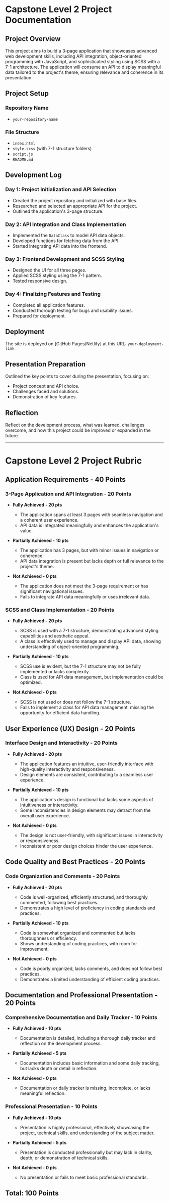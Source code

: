 # Capstone Level 2 Project Documentation

## Project Overview

This project aims to build a 3-page application that showcases advanced web development skills, including API integration, object-oriented programming with JavaScript, and sophisticated styling using SCSS with a 7-1 architecture. The application will consume an API to display meaningful data tailored to the project's theme, ensuring relevance and coherence in its presentation.

## Project Setup

### Repository Name

- `your-repository-name`

### File Structure

- `index.html`
- `style.scss` (with 7-1 structure folders)
- `script.js`
- `README.md`

## Development Log

### Day 1: Project Initialization and API Selection

- Created the project repository and initialized with base files.
- Researched and selected an appropriate API for the project.
- Outlined the application's 3-page structure.

### Day 2: API Integration and Class Implementation

- Implemented the `DataClass` to model API data objects.
- Developed functions for fetching data from the API.
- Started integrating API data into the frontend.

### Day 3: Frontend Development and SCSS Styling

- Designed the UI for all three pages.
- Applied SCSS styling using the 7-1 pattern.
- Tested responsive design.

### Day 4: Finalizing Features and Testing

- Completed all application features.
- Conducted thorough testing for bugs and usability issues.
- Prepared for deployment.

## Deployment

The site is deployed on [GitHub Pages/Netlify] at this URL: `your-deployment-link`

## Presentation Preparation

Outlined the key points to cover during the presentation, focusing on:

- Project concept and API choice.
- Challenges faced and solutions.
- Demonstration of key features.

## Reflection

Reflect on the development process, what was learned, challenges overcome, and how this project could be improved or expanded in the future.

---

# Capstone Level 2 Project Rubric

## Application Requirements - 40 Points

### 3-Page Application and API Integration - 20 Points

- **Fully Achieved - 20 pts**

  - The application spans at least 3 pages with seamless navigation and a coherent user experience.
  - API data is integrated meaningfully and enhances the application's value.

- **Partially Achieved - 10 pts**

  - The application has 3 pages, but with minor issues in navigation or coherence.
  - API data integration is present but lacks depth or full relevance to the project's theme.

- **Not Achieved - 0 pts**
  - The application does not meet the 3-page requirement or has significant navigational issues.
  - Fails to integrate API data meaningfully or uses irrelevant data.

### SCSS and Class Implementation - 20 Points

- **Fully Achieved - 20 pts**

  - SCSS is used with a 7-1 structure, demonstrating advanced styling capabilities and aesthetic appeal.
  - A class is effectively used to manage and display API data, showing understanding of object-oriented programming.

- **Partially Achieved - 10 pts**

  - SCSS use is evident, but the 7-1 structure may not be fully implemented or lacks complexity.
  - Class is used for API data management, but implementation could be optimized.

- **Not Achieved - 0 pts**
  - SCSS is not used or does not follow the 7-1 structure.
  - Fails to implement a class for API data management, missing the opportunity for efficient data handling.

## User Experience (UX) Design - 20 Points

### Interface Design and Interactivity - 20 Points

- **Fully Achieved - 20 pts**

  - The application features an intuitive, user-friendly interface with high-quality interactivity and responsiveness.
  - Design elements are consistent, contributing to a seamless user experience.

- **Partially Achieved - 10 pts**

  - The application's design is functional but lacks some aspects of intuitiveness or interactivity.
  - Some inconsistencies in design elements may detract from the overall user experience.

- **Not Achieved - 0 pts**
  - The design is not user-friendly, with significant issues in interactivity or responsiveness.
  - Inconsistent or poor design choices hinder the user experience.

## Code Quality and Best Practices - 20 Points

### Code Organization and Comments - 20 Points

- **Fully Achieved - 20 pts**

  - Code is well-organized, efficiently structured, and thoroughly commented, following best practices.
  - Demonstrates a high level of proficiency in coding standards and practices.

- **Partially Achieved - 10 pts**

  - Code is somewhat organized and commented but lacks thoroughness or efficiency.
  - Shows understanding of coding practices, with room for improvement.

- **Not Achieved - 0 pts**
  - Code is poorly organized, lacks comments, and does not follow best practices.
  - Demonstrates a limited understanding of efficient coding practices.

## Documentation and Professional Presentation - 20 Points

### Comprehensive Documentation and Daily Tracker - 10 Points

- **Fully Achieved - 10 pts**

  - Documentation is detailed, including a thorough daily tracker and reflection on the development process.

- **Partially Achieved - 5 pts**

  - Documentation includes basic information and some daily tracking, but lacks depth or detail in reflection.

- **Not Achieved - 0 pts**
  - Documentation or daily tracker is missing, incomplete, or lacks meaningful reflection.

### Professional Presentation - 10 Points

- **Fully Achieved - 10 pts**

  - Presentation is highly professional, effectively showcasing the project, technical skills, and understanding of the subject matter.

- **Partially Achieved - 5 pts**

  - Presentation is conducted professionally but may lack in clarity, depth, or demonstration of technical skills.

- **Not Achieved - 0 pts**
  - No presentation or fails to meet basic professional standards.

## Total: 100 Points
